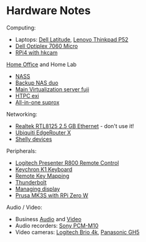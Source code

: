 # Hardware Notes

Computing:

* Laptops: [Dell Latitude](latitude.html), [Lenovo Thinkpad P52](thinkpad.html)
* [Dell Optiplex 7060 Micro](optiplex7060micro.html)
* [RPi4 with hkcam](rpi4-hkcam.html)

[Home Office](/2021/01/01/home-office.html) and Home Lab

* [NASS](nas/)
* [Backup NAS duo](duo/)
* [Main Virtualization server fuji](fuji/)
* [HTPC exi](exi/)
* [All-in-one suprox](suprox/)

Networking:

* [Realtek RTL8125 2.5 GB Ethernet](network-r8125.html) - don't use it!
* [Ubiquiti EdgeRouter X](ubiquiti.html)
* [Shelly devices](shelly/)

Peripherals:

* [Logitech Presenter R800 Remote Control](remote.html)
* [Keychron K1 Keyboard](keyboard.html)
* [Remote Key Mapping](remote.html)
* [Thunderbolt](thunderbolt.html)
* [Managing display](display.html)
* [Prusa MK3S with RPi Zero W](prusa-mk3s-rpi0w/)

Audio / Video:

* Business [Audio](business-audio.html) and [Video](business-video.html)
* Audio recorders: [Sony PCM-M10](sony-pcm-m10.html)
* Video cameras: [Logitech Brio 4k](brio.html),
[Panasonic GH5](panasonic-gh5.html)
